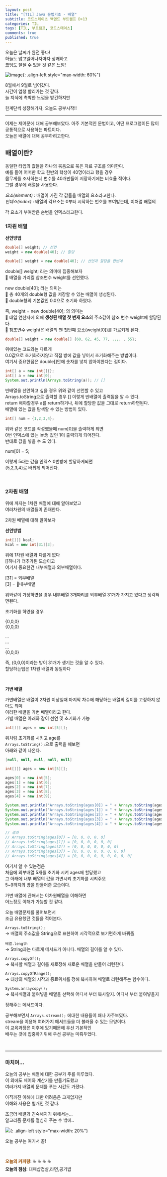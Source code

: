 ```yaml
---
layout: post
title: "[TIL] Java 문법기초 - 배열"
subtitle: 코드스테이츠 백엔드 부트캠프 D+13
categories: TIL
tags: [TIL, 부트캠프, 코드스테이츠]
comments: true
published: true
---
```


오늘은 날씨가 완전 좋다!  
하늘도 맑고일어나자마자 상쾌하고  
코딩도 잘될 수 있을 것 같은 느낌!

![image](https://lh3.googleusercontent.com/u/0/drive-viewer/AFDK6gOd7nW9N8MkuaR80-6S9Ko8QupyC0f74CQpJkSWVD_wHk_-82grcLDACqiXUsWkG-JBGBE4ltZ6u3D9UgoYc0kZMVcyog=w1920-h921){: .align-left style="max-width: 60%"}

8월에서 9월로 넘어갔다.  
시간이 엄청 빨리가는 것 같다.  
늘 지식에 촉박한 느낌을 받긴하지만

한계단씩 성장해가자, 오늘도 공부시작!!


---

어제는 제어문에 대해 공부해보았다.
아주 기본적인 문법이고, 어떤 프로그램이든 많이 공통적으로 사용하는 파트이다.  
오늘은 배열에 대해 공부하려고한다.

## 배열이란?

동일한 타입의 값들을 하나의 묶음으로 묶은 자료 구조를 의미한다.  
예를 들어 어떠한 학교 한반의 학생이 40명이라고 했을 경우  
몸무게를 조사하는데 변수를 40개만들어 저장하기에는 비효율 적이다.  
그럴 경우에 배열을 사용한다.

_요소(element)_ : 배열이 가진 각 값들을 배열의 요소라고한다.  
_인데스(index)_ : 배열의 각요소는 0부터 시작하는 번호를 부여받는데, 이처럼 배열의

각 요소가 부여받은 순번을 인덱스라고한다.

### 1차원 배열

**선언방법**

```java
double[] weight; // 선언
weight = new double[40]; // 할당
```

```java
double[] weight = new double[40]; // 선언과 할당을 한번에
```

double\[\] weight; 라는 의미에 집중해보자  
🔹 배열을 가리킬 참조변수 weight를 선언했다.

new double\[40\]; 라는 의미는  
🔹 총 40개의 double형 값을 저장할 수 있는 배열이 생성된다.  
🔹 double형의 기본값인 0.0으로 초기화 하였다.

즉, weight = new double\[40\]; 의 의미는  
🔹 대입 연산자에 의해 **생성된 배열 첫 번재 요소**의 주소값이 참조 변수 weight에 할당된다.  
🔹 참조변수 weight은 배열의 맨 첫번째 요소(weight\[0\])를 가르키게 된다.

```java
double[] weight = new double[] {60, 62, 45, 77, .... , 55};
```

위에있는 코드와는 다르게  
0.0값으로 초기화하지않고 직접 방에 값을 넣어서 초기화해주는 방법이다.  
여기서 중요한점은 double\[\]안에 숫자를 넣지 않아야한다는 점이다.

```java
int[] a = new int[]{};
int[] a = new int[0];
System.out.println(Arrays.toString(a)); // []
```

빈배열을 선언하고 싶을 경우 위와 같이 선언할 수 있고  
Arrays.toString으로 출력할 경우 \[\] 이렇게 빈배열이 출력됨을 알 수 있다.  
return 해야할경우 a를 return하거나, 뒤에 할당한 값을 그대로 return하면된다.  
배열에 있는 값을 탐색할 수 있는 방법이 있다.

```java
int[] num = {1,2,3,4};
```

위와 같은 코드를 작성했을때 num\[0\]을 출력하게 되면  
0번 인덱스에 있는 int형 값인 1이 출력되게 되어진다.  
반대로 값을 넣을 수 도 있다.

num\[0\] = 5;

이렇게 5라는 값을 인덱스 0번방에 할당하게되면  
{5,2,3,4}로 바뀌게 되어진다.

<br/>

### 2차원 배열

위에 까지는 1차원 배열에 대해 알아보았고  
여러차원의 배열들이 존재한다.  

2차원 배열에 대해 알아보자

**선언방법**

```java
int[][] kcal;
kcal = new int[31][3];
```

위에 1차원 배열과 다를게 없다  
\[\]하나가 더추가된 모습이고  
여기서 중요한건 내부배열과 외부배열이다.  

\[31\] = 외부배열  
\[3\] = 내부배열

위와같이 가정하였을 경우 내부배열 3개짜리를 외부배열 31개가 가지고 있다고 생각혀면된다.

초기화를 하였을 경우  

{0,0,0}  
{0,0,0}

...  
...  
...  
{0,0,0}

즉, {0,0,0}이라는 방이 31개가 생기는 것을 알 수 있다.  
할당하는법은 1차원 배열과 동일하다

<br/>

**가변 배열**

가변배열은 배열이 2차원 이상일때 마지막 차수에 해당하는 배열의 길이를 고정하지 않아도 되며  
이러한 배열을 가변 배열이라고 한다.  
가별 배열은 아래와 같이 선언 및 초기화가 가능

```java
int[][] ages = new int[5][];
```

위처럼 초기화를 시키고 age를  
`Arrays.toString();`으로 출력을 해보면  
아래와 같이 나온다.

```java
[null, null, null, null, null]
```

```java
int[][] ages = new int[5][];

ages[0] = new int[5];
ages[1] = new int[6];
ages[2] = new int[7];
ages[3] = new int[8];  
ages[4] = new int[9];

System.out.println("Arrays.toString(ages[0]) = " + Arrays.toString(ages[0]));
System.out.println("Arrays.toString(ages[1]) = " + Arrays.toString(ages[1]));
System.out.println("Arrays.toString(ages[2]) = " + Arrays.toString(ages[2]));
System.out.println("Arrays.toString(ages[3]) = " + Arrays.toString(ages[3]));
System.out.println("Arrays.toString(ages[4]) = " + Arrays.toString(ages[4]));

// 결과
// Arrays.toString(ages[0]) = [0, 0, 0, 0, 0]
// Arrays.toString(ages[1]) = [0, 0, 0, 0, 0, 0]
// Arrays.toString(ages[2]) = [0, 0, 0, 0, 0, 0, 0]
// Arrays.toString(ages[3]) = [0, 0, 0, 0, 0, 0, 0, 0]
// Arrays.toString(ages[4]) = [0, 0, 0, 0, 0, 0, 0, 0, 0]
```

여기서 알 수 있는점은  
처음에 외부배열 5개를 초기화 시켜 ages에 할당했고  
그 아래에 내부 배열의 값을 가변시켜 초기화를 시켜주오  
5~9까지의 방을 만들어준 모습이다.

가변 배열에 관해서는 이차원배열을 이해하면  
어느정도 이해가 가능할 것 같다.

오늘 배열문제를 풀어보면서  
조금 유용했던 것들을 적어본다.

`Arrays.toString();`  
-> 배열의 주소값을 String으로 표현하여 시각적으로 보기편하게 바꿔줌

`배열.length`  
-> String과는 다르게 메서드가 아니다. 배열의 길이를 알 수 있다.

`Arrays.copyOf();`   
-> 복사할 배열과 길이를 새로정해 새로운 배열을 만들어 리턴한다.

`Arrays.copyOfRange();`  
-> 대상의 배열의 시작과 종료위치를 정해 복사하여 배열로 리턴해주는 함수이다.

`System.arraycopy();`   
-> 복사배열과 붙여넣을 배열을 선택해 어디서 부터 복사할지. 어디서 부터 붙여넣을지

정해주는 메서드이다.

공부해보면서 `Arrays.stream();` 에대한 내용들이 꽤나 자주보였다.  
stream을 이용해 여러가지 메서드들을 더 불러올 수 있는 모양이다.  
이 교육과정은 이후에 있기때문에 우선 기본적인  
배우는 것에 집중하기위해 우선 공부는 미뤄두었다.

<br/>

---

### 마치며...

오늘의 공부는 배열에 대한 공부가 주를 이루었다.  
이 외에도 페어와 계산기를 만들기도했고  
여러가지 배열의 문제를 푸는 시간도 가졌다.

아직까진 이해에 대한 어려움은 크게없지만  
이해와 사용은 별개인 것 같다.

조금더 배열과 친숙해지기 위해서는...  
알고리즘 문제를 열심히 푸는 수 밖에..

![](https://t1.daumcdn.net/keditor/emoticon/niniz/large/029.gif){: .align-left style="max-width: 20%"}

오늘 공부는 여기서 끝!


<br/>

<span style="color:#994C00">**오늘의 커피량**</span>: ☕️ ☕️ ☕️ ☕️️️️  
**오늘의 점심**: 대패삽겹살,라면,공기밥